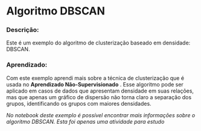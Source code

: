 # Algoritmo DBSCAN

### Descrição: 
Este é um exemplo do algoritmo de clusterização baseado em densidade: DBSCAN.

### Aprendizado:
Com este exemplo aprendi mais sobre a técnica de clusterização que é usada no **Aprendizado Não-Supervisionado** . Esse algoritmo pode ser aplicado em casos de dados que apresentam densidade em suas relações, mas que apenas um gráfico de dispersão não torna claro a separação dos grupos, identificando os grupos com maiores densidades.

*No notebook deste exemplo é possível encontrar mais informações sobre o algoritmo DBSCAN. Esta foi apenas uma atividade para estudo*
